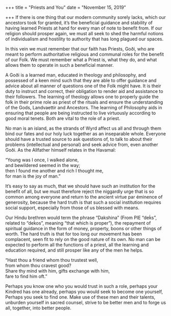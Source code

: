 +++
title = "Priests and You"
date = "November 15, 2019"

+++
If there is one thing that our modern community sorely lacks, which our
ancestors took for granted, it’s the beneficial guidance and stability
of having learned Priests at hand for every man of note to benefit from.
If our religion should prosper again, we must all seek to shed the
harmful notions of individualism and hostility to authority that has
long plagued our spaces.

In this vein we must remember that our faith has Priests, Goði, who are
meant to perform authoritative religious and communal roles for the
benefit of our Folk. We must remember what a Priest is, what they do,
and what allows them to operate in such a beneficial manner.

A Goði is a learned man, educated in theology and philosophy, and
possessed of a keen mind such that they are able to offer guidance and
advice about all manner of questions one of the Folk might have. It is
their duty to instruct and correct, their obligation to render aid and
assistance to their followers. The learning of theology allows one to
properly guide the folk in their prime role as priest of the rituals and
ensure the understanding of the Gods, Landvaettir and Ancestors. The
learning of Philosophy aids in ensuring that people are being instructed
to live virtuously according to good moral tenets. Both are vital to the
role of a priest.

No man is an island, as the strands of Wyrd affect us all and through
them bind our fates and our holy luck together as an inseparable whole.
Everyone should have a trusted source to ask questions of, to talk to
about their problems (intellectual and personal) and seek advice from,
even another Goði. As the Allfather himself relates in the Havamal:

“Young was I once, I walked alone,  
and bewildered seemed in the way;  
then I found me another and rich I thought me,  
for man is the joy of man.”

It’s easy to say as much, that we should have such an institution for
the benefit of all, but we must therefore reject the niggardly urge that
is so common among everyone and return to the ancient virtue par
éminence of generosity, because the hard truth is that such a social
institution requires social support, especially from those of us blessed
with means.

Our Hindu brethren would term the phrase “Dakshina” (From PIE “deḱs”,
related to “deḱos”, meaning “that which is proper”), the repayment of
spiritual guidance in the form of money, property, boons or other things
of worth. The hard truth is that for too long our movement has been
complacent, seen fit to rely on the good nature of its own. No man can
be expected to perform all the functions of a priest, all the learning
and education required, and still prosper like any of the men he helps.

“Hast thou a friend whom thou trustest well,  
from whom thou cravest good?  
Share thy mind with him, gifts exchange with him,  
fare to find him oft.”

Perhaps you know one who you would trust in such a role, perhaps your
Kindred has one already, perhaps you would seek to become one yourself,
Perhaps you seek to find one. Make use of these men and their talents,
unburden yourself in sacred counsel, strive to be better men and to
forge us all, together, into better people.
